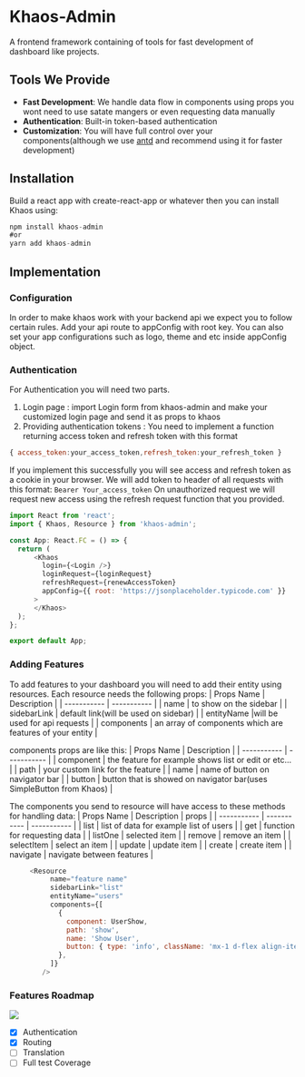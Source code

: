 # Khaos-Admin

A frontend framework containing of tools for fast development of dashboard like projects.

## Tools We Provide

* **Fast Development**: We handle data flow in components using props you wont need to use satate mangers or even requesting data manually 
* **Authentication**: Built-in token-based authentication 
* **Customization**: You will have full control over your components(although we use [antd](https://ant.design/) and recommend using it for faster development)

## Installation

Build a react app with create-react-app or whatever then you can install Khaos using:

```js
npm install khaos-admin
#or
yarn add khaos-admin
```

## Implementation

### Configuration
In order to make khaos work with your backend api we expect you to follow certain rules. Add your api route to appConfig with root key. You can also set your app configurations such as logo, theme and etc inside appConfig object.

### Authentication
For Authentication you will need two parts.
1. Login page : import Login form from khaos-admin and make your customized login page and send it as props to khaos
2. Providing authentication tokens : You need to implement a function returning access token and refresh token with this format 
```js
{ access_token:your_access_token,refresh_token:your_refresh_token }
```
If you implement this successfully you will see access and refresh token as a cookie in your browser. We will add token to header of all requests with this format:
`Bearer Your_access_token`
 On unauthorized request we will request new access using the refresh request function that you provided. 
```js
import React from 'react';
import { Khaos, Resource } from 'khaos-admin';

const App: React.FC = () => {
  return (
      <Khaos
        login={<Login />}
        loginRequest={loginRequest}
        refreshRequest={renewAccessToken}
        appConfig={{ root: 'https://jsonplaceholder.typicode.com' }}
      >
      </Khaos>
  );
};

export default App;

```
### Adding Features
To add features to your dashboard you will need to add their entity using resources. Each resource needs the following props:
| Props Name      | Description |
| ----------- | ----------- |
| name      | to show on the sidebar       |
| sidebarLink   | default link(will be used on sidebar)        |
| entityName |will be used for api requests |
| components      | an array of components which are features of your entity       |

components props are like this:
| Props Name      | Description |
| ----------- | ----------- |
| component      | the feature for example shows list or edit or etc...       |
| path      | your custom link for the feature      |
| name      | name of button on navigator bar   |
| button      | button that is showed on navigator bar(uses SimpleButton from Khaos)   |

The components you send to resource will have access to these methods for handling data:
| Props Name      | Description | props |
| ----------- | ----------- | ----------- |
| list      | list of data for example list of users      |
| get      | function for requesting data     |
| listOne      | selected item   |
| remove      | remove an item   |
| selectItem      | select an item   |
| update      | update item   |
| create      | create item   |
| navigate      | navigate between features   |

```js
     <Resource
          name="feature name"
          sidebarLink="list"
          entityName="users"
          components={[
            {
              component: UserShow,
              path: 'show',
              name: 'Show User',
              button: { type: 'info', className: 'mx-1 d-flex align-items-center' },
            },
          ]}
        />
```
### Features Roadmap
![](https://us-central1-progress-markdown.cloudfunctions.net/progress/45)
- [x] Authentication
- [x] Routing
- [ ] Translation
- [ ] Full test Coverage